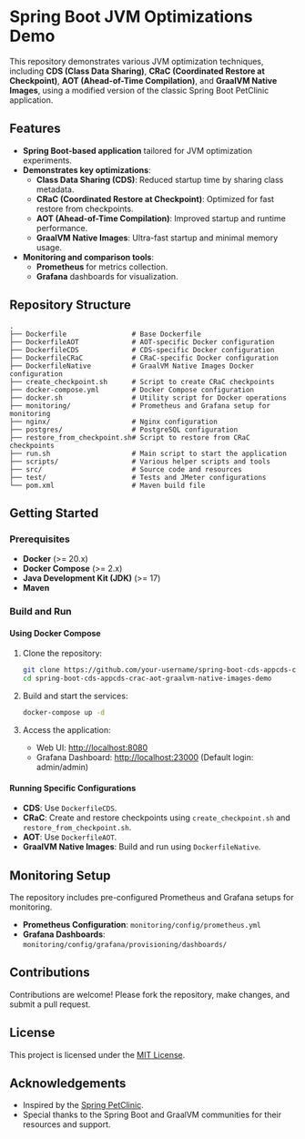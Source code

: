 # Spring Boot JVM Optimizations Demo

This repository demonstrates various JVM optimization techniques, including **CDS (Class Data Sharing)**, **CRaC (Coordinated Restore at Checkpoint)**, **AOT (Ahead-of-Time Compilation)**, and **GraalVM Native Images**, using a modified version of the classic Spring Boot PetClinic application.

## Features

- **Spring Boot-based application** tailored for JVM optimization experiments.
- **Demonstrates key optimizations**:
    - **Class Data Sharing (CDS)**: Reduced startup time by sharing class metadata.
    - **CRaC (Coordinated Restore at Checkpoint)**: Optimized for fast restore from checkpoints.
    - **AOT (Ahead-of-Time Compilation)**: Improved startup and runtime performance.
    - **GraalVM Native Images**: Ultra-fast startup and minimal memory usage.
- **Monitoring and comparison tools**:
    - **Prometheus** for metrics collection.
    - **Grafana** dashboards for visualization.

## Repository Structure

```plaintext
.
├── Dockerfile                # Base Dockerfile
├── DockerfileAOT             # AOT-specific Docker configuration
├── DockerfileCDS             # CDS-specific Docker configuration
├── DockerfileCRaC            # CRaC-specific Docker configuration
├── DockerfileNative          # GraalVM Native Images Docker configuration
├── create_checkpoint.sh      # Script to create CRaC checkpoints
├── docker-compose.yml        # Docker Compose configuration
├── docker.sh                 # Utility script for Docker operations
├── monitoring/               # Prometheus and Grafana setup for monitoring
├── nginx/                    # Nginx configuration
├── postgres/                 # PostgreSQL configuration
├── restore_from_checkpoint.sh# Script to restore from CRaC checkpoints
├── run.sh                    # Main script to start the application
├── scripts/                  # Various helper scripts and tools
├── src/                      # Source code and resources
├── test/                     # Tests and JMeter configurations
└── pom.xml                   # Maven build file
```

## Getting Started

### Prerequisites

- **Docker** (>= 20.x)
- **Docker Compose** (>= 2.x)
- **Java Development Kit (JDK)** (>= 17)
- **Maven**

### Build and Run

#### Using Docker Compose

1. Clone the repository:
   ```bash
   git clone https://github.com/your-username/spring-boot-cds-appcds-crac-aot-graalvm-native-images-demo.git
   cd spring-boot-cds-appcds-crac-aot-graalvm-native-images-demo
   ```

2. Build and start the services:
   ```bash
   docker-compose up -d
   ```

3. Access the application:
    - Web UI: [http://localhost:8080](http://localhost:9090)
    - Grafana Dashboard: [http://localhost:23000](http://localhost:23000) (Default login: admin/admin)

#### Running Specific Configurations

- **CDS**: Use `DockerfileCDS`.
- **CRaC**: Create and restore checkpoints using `create_checkpoint.sh` and `restore_from_checkpoint.sh`.
- **AOT**: Use `DockerfileAOT`.
- **GraalVM Native Images**: Build and run using `DockerfileNative`.

## Monitoring Setup

The repository includes pre-configured Prometheus and Grafana setups for monitoring.

- **Prometheus Configuration**: `monitoring/config/prometheus.yml`
- **Grafana Dashboards**: `monitoring/config/grafana/provisioning/dashboards/`

## Contributions

Contributions are welcome! Please fork the repository, make changes, and submit a pull request.

## License

This project is licensed under the [MIT License](LICENSE.txt).

## Acknowledgements

- Inspired by the [Spring PetClinic](https://github.com/spring-projects/spring-petclinic).
- Special thanks to the Spring Boot and GraalVM communities for their resources and support.
